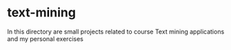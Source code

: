 # text-mining

In this directory are small projects related to course Text mining applications and my personal exercises
